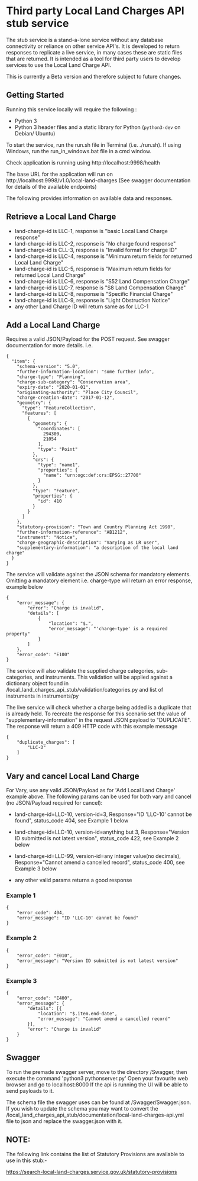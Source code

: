 # Third party Local Land Charges API stub service
The stub service is a stand-a-lone service without any database connectivity or reliance on other service API's.
It is developed to return responses to replicate a live service, in many cases these are static files that are returned.
It is intended as a tool for third party users to develop services to use the Local Land Charge API. 

This is currently a Beta version and therefore subject to future changes.

## Getting Started

Running this service locally will require the following :
* Python 3
* Python 3 header files and a static library for Python (`python3-dev` on Debian/ Ubuntu)

To start the service, run the run.sh file in Terminal (i.e. ./run.sh).
If using Windows, run the run_in_windows.bat file in a cmd window. 

Check application is running using http://localhost:9998/health

The base URL for the application will run on http://localhost:9998/v1.0/local-land-charges (See swagger documentation for details of the available endpoints)

The following provides information on available data and responses.

## Retrieve a Local Land Charge
* land-charge-id is LLC-1, response is "basic Local Land Charge response"
* land-charge-id is LLC-2, response is "No charge found response"
* land-charge-id is CLL-3, response is "Invalid format for charge ID"
* land-charge-id is LLC-4, response is "Minimum return fields for returned Local Land Charge"
* land-charge-id is LLC-5, response is "Maximum return fields for returned Local Land Charge"
* land-charge-id is LLC-6, response is "S52 Land Compensation Charge"
* land-charge-id is LLC-7, response is "S8 Land Compensation Charge"
* land-charge-id is LLC-8, response is "Specific Financial Charge"
* land-charge-id is LLC-9, response is "Light Obstruction Notice"
* any other Land Charge ID will return same as for LLC-1



## Add a Local Land Charge
Requires a valid JSON/Payload for the POST request. See swagger documentation for more details.
i.e.
```
{
  "item": {
    "schema-version": "5.0",
    "further-information-location": "some further info",
    "charge-type": "Planning",
    "charge-sub-category": "Conservation area",
    "expiry-date": "2020-01-01",
    "originating-authority": "Place City Council",
    "charge-creation-date": "2017-01-12",
    "geometry": {
      "type": "FeatureCollection",
      "features": [
        {
          "geometry": {
            "coordinates": [
              294300,
              21054
            ],
            "type": "Point"
          },
          "crs": {
            "type": "name1",
            "properties": {
              "name": "urn:ogc:def:crs:EPSG::27700"
            }
          },
          "type": "Feature",
          "properties": {
            "id": 410
          }
        }
      ]
    },
    "statutory-provision": "Town and Country Planning Act 1990",
    "further-information-reference": "AB1212",
    "instrument": "Notice",
    "charge-geographic-description": "Varying as LR user",
    "supplementary-information": "a description of the local land charge"
  }
}
```

The service will validate against the JSON schema for mandatory elements. Omitting a mandatory element i.e. charge-type will return an error response, example below
```
{
    "error_message": {
        "error": "Charge is invalid",
        "details": [
            {
                "location": "$.",
                "error_message": "'charge-type' is a required property"
            }
        ]
    },
    "error_code": "E100"
}
```

The service will also validate the supplied charge categories, sub-categories, and instruments. This validation will be applied against a dictionary object found in /local_land_charges_api_stub/validation/categories.py and list of instruments in instruments/py  

The live service will check whether a charge being added is a duplicate that is already held. To recreate the response for this scenario set the value of "supplementary-information" in the request JSON payload to "DUPLICATE". The response will return a 409 HTTP code with this example message
```
{
    "duplicate_charges": [
        "LLC-D"
    ]
}
```


## Vary and cancel Local Land Charge
For Vary, use any valid JSON/Payload as for 'Add Local Land Charge' example above.
The following params can be used for both vary and cancel (no JSON/Payload required for cancel):

*  land-charge-id=LLC-10, version-id=3, Response="ID 'LLC-10' cannot be found", status_code 404, see Example 1 below

*  land-charge-id=LLC-10, version-id=anything but 3, Response="Version ID submitted is not latest version", status_code 422, see Example 2 below

*  land-charge-id=LLC-99, version-id=any integer value(no decimals), Response="Cannot amend a cancelled record", status_code 400, see Example 3 below

*  any other valid params returns a good response

### Example 1
```
{
    "error_code": 404,
    "error_message": "ID 'LLC-10' cannot be found"
}
```

### Example 2
```
{
    "error_code": "E010",
    "error_message": "Version ID submitted is not latest version"
}
```

### Example 3
```
{
    "error_code": "E400",
    "error_message": {
        "details": [{
            "location": "$.item.end-date",
            "error_message": "Cannot amend a cancelled record"
        }],
        "error": "Charge is invalid"
    }
}
```

## Swagger
To run the premade swagger server, move to the directory /Swagger, then execute the command 'python3 pythonserver.py'
Open your favourite web browser and go to localhost:8000
If the api is running the UI will be able to send payloads to it.

The schema file the swagger uses can be found at /Swagger/Swagger.json.
If you wish to update the schema you may want to convert the /local_land_charges_api_stub/documentation/local-land-charges-api.yml file to json and replace the swagger.json with it.

## NOTE:
The following link contains the list of Statutory Provisions are available to use in this stub:-

https://search-local-land-charges.service.gov.uk/statutory-provisions
